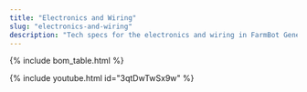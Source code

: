 ```yaml
---
title: "Electronics and Wiring"
slug: "electronics-and-wiring"
description: "Tech specs for the electronics and wiring in FarmBot Genesis. Visit [our shop](http://shop.farm.bot) to purchase parts."
---
```



{% include bom_table.html %}

{% include youtube.html id="3qtDwTwSx9w" %}
